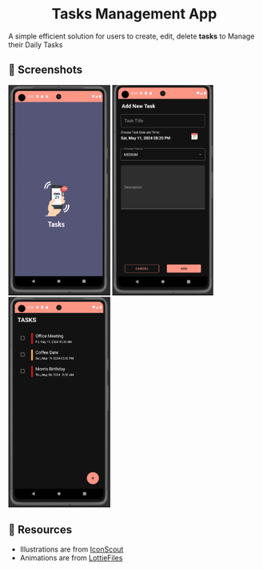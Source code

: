 <h1 align="center"> 
    <b> Tasks Management App</b> 
</h1>


A simple efficient solution for users to create, edit, delete **tasks** to Manage their Daily Tasks


## 📱 Screenshots

<div style="display:inline; align:center;">
    <img src="/photos/home.png" alt="Main Screen Dark" height="420px">
    
</div>

<div style="display:inline; align:center;">
    <img src="/photos/task.png" alt="Manage Task Fragment" height="420px"> 
</div>

<div style="display:inline; align:center;">
     <img src="/photos/tasks_home.png" alt="Manage Task Fragment" height="420px">
    
</div>






## 🔗 Resources

- Illustrations are from [IconScout](https://iconscout.com/)
- Animations are from [LottieFiles](https://lottiefiles.com/)

